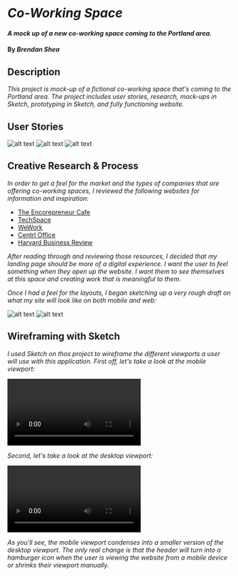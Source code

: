 # _Co-Working Space_

#### _A mock up of a new co-working space coming to the Portland area._

#### By _**Brendan Shea**_

## Description

_This project is mock-up of a fictional co-working space that's coming to the Portland area. The project includes user stories, research, mock-ups in Sketch, prototyping in Sketch, and fully functioning website._

## User Stories

![alt text](img/user-story-1.jpg "Fictional user story #1.")
![alt text](img/user-story-2.jpg "Fictional user story #2.")
![alt text](img/user-story-3.jpg "Fictional user story #3.")

## Creative Research & Process

_In order to get a feel for the market and the types of companies that are offering co-working spaces, I reviewed the following websites for information and inspiration:_

* [The Encorepreneur Cafe](http://encorepreneurcafe.com/)
* [TechSpace](https://www.techspace.com/)
* [WeWork](https://www.wework.com/)
* [Centrl Office](https://centrloffice.com/)
* [Harvard Business Review](https://hbr.org/2015/05/why-people-thrive-in-coworking-spaces)

_After reading through and reviewing those resources, I decided that my landing page should be more of a digital experience. I want the user to feel something when they open up the website. I want them to see themselves at this space and creating work that is meaningful to them._

_Once I had a feel for the layouts, I began sketching up a very rough draft on what my site will look like on both mobile and web:_

![alt text](img/mobile-sketch.jpg "Mobile sketch mock-up.")
![alt text](img/desktop-sketch.jpg "Desktop sketch mock-up.")

## Wireframing with Sketch

_I used Sketch on thos project to wireframe the different viewports a user will use with this application. First off, let's take a look at the mobile viewport:_

![alt text](img/mobile-video.mov "Video of mobile viewport.")

_Second, let's take a look at the desktop viewport:_

![alt text](img/desktop-video.mov "Video of mobile viewport.")

_As you'll see, the mobile viewport condenses into a smaller version of the desktop viewport. The only real change is that the header will turn into a hamburger icon when the user is viewing the website from a mobile device or shrinks their viewport manually._
